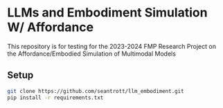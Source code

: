 # LLMs and Embodiment Simulation W/ Affordance
This repository is for testing for the 2023-2024 FMP Research Project on the Affordance/Embodied Simulation of Multimodal Models

## Setup

```bash
git clone https://github.com/seantrott/llm_embodiment.git
pip install -r requirements.txt
```
